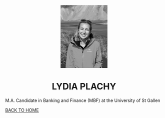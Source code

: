 <center>
  
<img src="Photo_Informal43.jpeg" alt="Informal Photo" style="height: 200px; width:150px;"/>

<br>
  <h1>LYDIA PLACHY </h1>
</center> 

M.A. Candidate in Banking and Finance (MBF) at the University of St Gallen


[BACK TO HOME](index.md)
